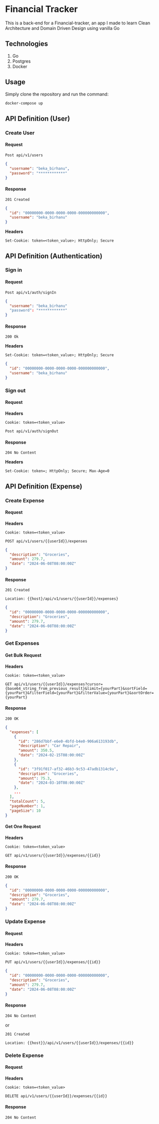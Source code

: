 # Financial Tracker

This is a back-end for a Financial-tracker, an app I made to learn Clean Architecture and Domain Driven Design using vanilla Go

## Technologies

1. Go
2. Postgres
3. Docker

## Usage

Simply clone the repository and run the command:

```bash
docker-compose up
```

## API Definition (User)

### Create User

#### Request

```
Post api/v1/users
```

```json
{
  "username": "beka_birhanu",
  "password": "************"
}
```

#### Response

```
201 Created
```

```json
{
  "id": "00000000-0000-0000-0000-000000000000",
  "username": "beka_birhanu"
}
```

**Headers**

```
Set-Cookie: token=<token_value>; HttpOnly; Secure
```

## API Definition (Authentication)

### Sign in

#### Request

```
Post api/v1/auth/signIn
```

```json
{
  "username": "beka_birhanu"
  "password": "************"
}
```

#### Response

```
200 Ok
```

**Headers**

```
Set-Cookie: token=<token_value>; HttpOnly; Secure
```

```json
{
  "id": "00000000-0000-0000-0000-000000000000",
  "username": "beka_birhanu"
}
```

### Sign out

#### Request

**Headers**

```
Cookie: token=<token_value>
```

```
Post api/v1/auth/signOut
```

#### Response

```
204 No Content
```

**Headers**

```
Set-Cookie: token=; HttpOnly; Secure; Max-Age=0
```

## API Definition (Expense)

### Create Expense

#### Request

**Headers**

```
Cookie: token=<token_value>
```

```
POST api/v1/users/{{userId}}/expenses
```

```json
{
  "description": "Groceries",
  "amount": 279.7,
  "date": "2024-06-08T08:00:00Z"
}
```

#### Response

```
201 Created
```

```
Location: {{host}/api/v1/users/{{userId}}/expenses}
```

```json
{
  "id": "00000000-0000-0000-0000-000000000000",
  "description": "Groceries",
  "amount": 279.7,
  "date": "2024-06-08T08:00:00Z"
}
```

### Get Expenses

#### Get Bulk Request

**Headers**

```
Cookie: token=<token_value>
```

```
GET api/v1/users/{{userId}}/expenses?cursor={base64_string_from_previous_result}&limit={yourPart}&sortField={yourPart}&filterField={yourPart}&filterValue={yourPart}&sortOrder={yourPart}
```

#### Response

```
200 OK
```

```json
{
  "expenses": [
    {
      "id": "286d7bbf-e6e0-4bfd-b4e0-906a613193db",
      "description": "Car Repair",
      "amount": 350.5,
      "date": "2024-02-15T08:00:00Z"
    },
    {
      "id": "3f91f017-af32-46b3-9c53-47adb1314c9a",
      "description": "Groceries",
      "amount": 75.3,
      "date": "2024-03-10T08:00:00Z"
    },
    ...
  ],
  "totalCount": 5,
  "pageNumber": 1,
  "pageSize": 10
}
```

#### Get One Request

**Headers**

```
Cookie: token=<token_value>
```

```
GET api/v1/users/{{userId}}/expenses/{{id}}
```

#### Response

```
200 OK
```

```json
{
  "id": "00000000-0000-0000-0000-000000000000",
  "description": "Groceries",
  "amount": 279.7,
  "date": "2024-06-08T08:00:00Z"
}
```

### Update Expense

#### Request

**Headers**

```
Cookie: token=<token_value>
```

```
PUT api/v1/users/{{userId}}/expenses/{{id}}
```

```json
{
  "id": "00000000-0000-0000-0000-000000000000",
  "description": "Groceries",
  "amount": 279.7,
  "date": "2024-06-08T08:00:00Z"
}
```

#### Response

```
204 No Content
```

or

```
201 Created
```

```
Location: {{host}}/api/v1/users/{{userId}}/expenses/{{id}}
```

### Delete Expense

#### Request

**Headers**

```
Cookie: token=<token_value>
```

```
DELETE api/v1/users/{{userId}}/expenses/{{id}}
```

#### Response

```
204 No Content
```
